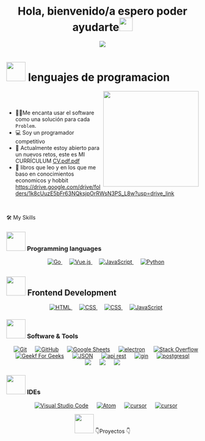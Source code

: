 
<h1 align="center"><b>Hola, bienvenido/a espero poder ayudarte</b><img src="https://media.giphy.com/media/hvRJCLFzcasrR4ia7z/giphy.gif" width="35"></h1>
<!--  -->
<p align="center">
  <a href="https://github.com/DenverCoder1/readme-typing-svg"><img src="https://readme-typing-svg.herokuapp.com?font=Time+New+Roman&color=cyan&size=25&center=true&vCenter=true&width=600&height=100&lines=Amante+a+la+tecnologia+y+a+la+economia..&hearts;++;apasionado+en+el+desarrollo+de+software;de+sistemas+economicos+predictivos+y+otros;+modelos+inteligentes....<3"></a>
</p>

# <picture><img src = "https://github.com/7oSkaaa/7oSkaaa/blob/main/Images/about_me.gif?raw=true" width = 50px></picture> lenguajes de programacion 

<picture> <img align="right" src="https://github.com/7oSkaaa/7oSkaaa/blob/main/Images/Right_Side.gif?raw=true" width = 250px></picture>
<br><br>
- :technologist:Me encanta usar el software como una solución para cada `Problem`.
- :computer: Soy un programador competitivo 
- :thinking:  Actualmente estoy abierto para un nuevos retos, este es MI CURRÍCULUM [CV.pdf.pdf](https://github.com/user-attachments/files/21173747/CV.pdf.pdf)
- :thinking: libros que leo y en los que me baso en conocimientos economicos y hobbit  https://drive.google.com/drive/folders/1k8cUuzE5bFr63NQksjpOrRWsN3PS_L8w?usp=drive_link
<br>

 🛠️ My Skills

### <picture> <img src = "https://github.com/7oSkaaa/7oSkaaa/blob/main/Images/Programming_Languages.gif?raw=true" width = 50px>  </picture> Programming languages

<p align="center"> 
  &emsp; 
    <a href="https://www.bing.com/ck/a?!&&p=dc97c9b977796eeeceffd3f805d65192f80b827d8595c8e4eb78e5986f537173JmltdHM9MTc1MjEwNTYwMA&ptn=3&ver=2&hsh=4&fclid=35140e27-edc9-63e3-356f-1ac8ec66624a&psq=golang&u=a1aHR0cHM6Ly9nby5kZXYv&ntb=1" target="_blank"> 
    <img alt="Go" src="https://img.shields.io/badge/go-%2300ADD8.svg?style=for-the-badge&logo=go&logoColor=white">
  </a> 
  &emsp;
  <a href="https://www.bing.com/ck/a?!&&p=61cc4b83152d361fa3a5315e7c69d55e2f5f871fdb13f87cde3b8e46e86d7e1aJmltdHM9MTc1MjEwNTYwMA&ptn=3&ver=2&hsh=4&fclid=35140e27-edc9-63e3-356f-1ac8ec66624a&psq=vue.js&u=a1aHR0cHM6Ly92dWVqcy5vcmcv&ntb=1" target="_blank"> 
    <img alt="Vue.js" src="https://img.shields.io/badge/vuejs-%2335495e.svg?style=for-the-badge&logo=vuedotjs&logoColor=%234FC08D">
  </a> 
  &emsp;
  <a href="https://developer.mozilla.org/en-US/docs/Web/JavaScript" target="_blank"> 
     <img alt="JavaScript" src="https://img.shields.io/badge/JavaScript%20-%23F7DF1E.svg?style=plastic&logo=javascript&logoColor=black">
   </a>
  &emsp;

   <a href="https://www.python.org" target="_blank">
    <img alt="Python" src="https://img.shields.io/badge/Python%20-%2314354C.svg?style=plastic&logo=python&logoColor=white">
  </a>
</p>

## <picture> <img src = "https://github.com/7oSkaaa/7oSkaaa/blob/main/Images/Front_End.gif?raw=true" width = 50px>  </picture> Frontend Development
<p align="center"> 
  &emsp; 
  <a href="https://www.w3.org/html/" target="_blank"> 
   <img alt="HTML" src="https://img.shields.io/badge/HTML5%20-%23E34F26.svg?style=plastic&logo=html5&logoColor=white">
  </a>   
  &emsp;
  <a href="https://www.w3schools.com/css/" target="_blank">
    <img alt="CSS" src="https://img.shields.io/badge/CSS%20-%231572B6.svg?style=plastic&logo=css3&logoColor=white">
  </a> 
   &emsp;
  <a href="https://www.bing.com/ck/a?!&&p=7574cae7358e2e96a1a01f02154409301e5a596314cc5cf76c29baa4494caa1cJmltdHM9MTc1MjEwNTYwMA&ptn=3&ver=2&hsh=4&fclid=35140e27-edc9-63e3-356f-1ac8ec66624a&psq=bootstrap&u=a1aHR0cHM6Ly9nZXRib290c3RyYXAuY29tLw&ntb=1" target="_blank">
    <img alt="CSS" src="https://img.shields.io/badge/bootstrap-%238511FA.svg?style=for-the-badge&logo=bootstrap&logoColor=white">
  </a> 
  &emsp;
  <a href="https://developer.mozilla.org/en-US/docs/Web/JavaScript" target="_blank"> 
     <img alt="JavaScript" src="https://img.shields.io/badge/JavaScript%20-%23F7DF1E.svg?style=plastic&logo=javascript&logoColor=black">
   </a>
</p>

### <picture> <img src = "https://github.com/7oSkaaa/7oSkaaa/blob/main/Images/Software_Tools.gif?raw=true" width = 50px>  </picture> Software & Tools
 
<p align="center">
  &emsp;
    <a href="#"><img alt="Git" src="https://img.shields.io/badge/Git%20-%23F05033.svg?style=plastic&logo=git&logoColor=white"></a>
  &emsp;
    <a href="#"><img alt="GitHub" src="https://img.shields.io/badge/github-%23181717.svg?style=plastic&logo=github&logoColor=white"></a>
  &emsp;
    <a href="#"><img alt="Google Sheets" src="https://img.shields.io/badge/Google%20Sheets%20-%2334A853.svg?style=plastic&logo=google%20sheets&logoColor=white"></a>
  &emsp;
    <a href="#"><img alt="electron" src="https://img.shields.io/badge/Electron-191970?style=for-the-badge&logo=Electron&logoColor=white"></a>
  &emsp;
    <a href="#"><img alt="Stack Overflow" src="https://img.shields.io/badge/-Stack%20Overflow-FE7A16?style=plastic&logo=stack-overflow&logoColor=white"></a>
  &emsp;
    <a href="#"><img alt="Geekf For Geeks" src="https://img.shields.io/badge/geeksforgeeks-%230F9D58.svg?style=plastic&logo=geeksforgeeks&logoColor=white"></a>
  &emsp;
    <a href="#"><img alt="JSON" img src="https://img.shields.io/badge/json-%23000000.svg?style=plastic&logo=json&logoColor=white"></a>
  &emsp;
    <a href="#"><img alt="api rest" src="https://img.shields.io/badge/DJANGO-REST-ff1709?style=for-the-badge&logo=django&logoColor=white&color=ff1709&labelColor=gray"></a>
  &emsp;
    <a href="#"><img alt="gin" src="https://img.shields.io/badge/GODOT-%23FFFFFF.svg?style=for-the-badge&logo=godot-engine"></a>
    &emsp;
    <a href="#"><img alt="postgresql" src="https://img.shields.io/badge/postgres-%23316192.svg?style=for-the-badge&logo=postgresql&logoColor=white" /></a>
    &emsp;
    <a href="#"><img src="https://img.shields.io/badge/django-%23092E20.svg?&style=plastic&logo=django&logoColor=white" /></a>
    &emsp;
    <a href="#"><img src="https://img.shields.io/badge/mysql-%234479A1.svg?&style=plastic&logo=mysql&logoColor=white"/></a>
   &emsp;
    <a href="#"><img src="https://img.shields.io/badge/sqlite-%2307405e.svg?style=for-the-badge&logo=sqlite&logoColor=white"/></a>
 
</p>

 ### <picture> <img src = "https://github.com/7oSkaaa/7oSkaaa/blob/main/Images/IDEs.gif?raw=true" width = 50px>  </picture> IDEs
 
<p align="center">
  &emsp;
    <a href="#"><img alt="Visual Studio Code" src="https://img.shields.io/badge/Visual%20Studio%20Code-0078d7.svg?style=plastic&logo=visual-studio-code&logoColor=white"></a>
  &emsp;
    <a href="#"><img alt="Atom" src="https://img.shields.io/badge/atom-%2366595C.svg?&style=plastic&logo=atom&logoColor=white" /></a>
  &emsp;
    <a href="#"><img alt="cursor" src="https://img.shields.io/badge/eclipse%20ide-%232C2255.svg?&style=plastic&logo=eclipse%20ide&logoColor=white" /></a>
&emsp;
    <a href="#"><img alt="cursor" src="https://img.shields.io/badge/Anaconda-%2344A833.svg?style=for-the-badge&logo=anaconda&logoColor=white" /></a>

<br>

</p>
<p align="center"> 
 <picture align="center"><img src = "https://github.com/7oSkaaa/7oSkaaa/blob/main/Images/about_me.gif?raw=true" width = 50px></picture> 👇Proyectos 👇
<p/>
  
  <!--
**jhoan28310576/jhoan28310576** is a ✨ _special_ ✨ repository because its `README.md` (this file) appears on your GitHub profile.

Here are some ideas to get you started:

- 🔭 I’m currently working on ...
- 🌱 I’m currently learning ...
- 👯 I’m looking to collaborate on ...
- 🤔 I’m looking for help with ...
- 💬 Ask me about ...
- 📫 How to reach me: ...
- 😄 Pronouns: ...
- ⚡ Fun fact: ...
-->

